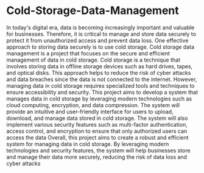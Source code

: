 # Cold-Storage-Data-Management
In today's digital era, data is becoming increasingly important and valuable for businesses. Therefore, it is critical to manage and store data securely to protect it from unauthorized access and prevent data loss. One effective approach to storing data securely is to use cold storage.
Cold storage data management is a project that focuses on the secure and efficient management of data in cold storage. Cold storage is a technique that involves storing data in offline storage devices such as hard drives, tapes, and optical disks. This approach helps to reduce the risk of cyber attacks and data breaches since the data is not connected to the internet. However, managing data in cold storage requires specialized tools and techniques to ensure accessibility and security.
      This project aims to develop a system that manages data in cold storage by leveraging modern technologies such as cloud computing, encryption, and data compression. The system will provide an intuitive and user-friendly interface for users to upload, download, and manage data stored in cold storage. The system will also implement various security features such as multi-factor authentication, access control, and encryption to ensure that only authorized users can access the data
Overall, this project aims to create a robust and efficient system for managing data in cold storage. By leveraging modern technologies and security features, the system will help businesses store and manage their data more securely, reducing the risk of data loss and cyber attacks

